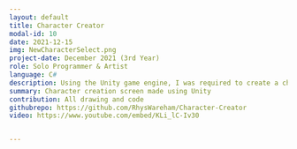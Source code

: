 ```yaml
---
layout: default
title: Character Creator
modal-id: 10
date: 2021-12-15
img: NewCharacterSelect.png
project-date: December 2021 (3rd Year)
role: Solo Programmer & Artist
language: C#
description: Using the Unity game engine, I was required to create a character creation screen which could be used within a video game. Though not needing to, I chose to also create all the artwork myself for added enjoyment.
summary: Character creation screen made using Unity
contribution: All drawing and code
githubrepo: https://github.com/RhysWareham/Character-Creator
video: https://www.youtube.com/embed/KLi_lC-Iv30


---
```

